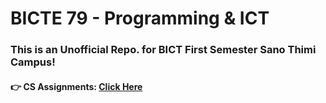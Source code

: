 # BICTE 79 - Programming & ICT

### This is an Unofficial Repo. for BICT First Semester Sano Thimi Campus!


#### 👉  CS Assignments: [Click Here](/Markdown%20Assignment)





